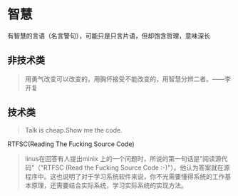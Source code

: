 # 智慧

有智慧的言语（名言警句），可能只是只言片语，但却饱含哲理，意味深长

## 非技术类
> 用勇气改变可以改变的，用胸怀接受不能改变的，用智慧分辨二者。——李开复

## 技术类
> Talk is cheap.Show me the code.

RTFSC(Reading The Fucking Source Code)
> linus在回答有人提出minix 上的一个问题时，所说的第一句话是"阅读源代码"（"RTFSC (Read the Fucking Source Code :-)"）。他认为答案就在源程序中。这也说明了对于学习系统软件来说，你不光需要懂得系统的工作基本原理，还需要结合实际系统，学习实际系统的实现方法。
